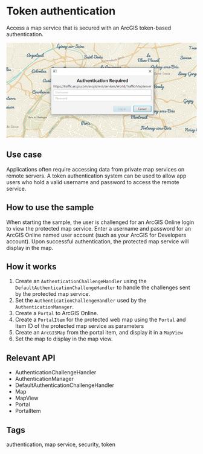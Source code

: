 # Token authentication

Access a map service that is secured with an ArcGIS token-based authentication.

![](TokenAuthentication.png)

## Use case

Applications often require accessing data from private map services on remote servers. A token authentication system can be used to allow app users who hold a valid username and password to access the remote service.

## How to use the sample

When starting the sample, the user is challenged for an ArcGIS Online login to view the protected map service. Enter a username and password for an ArcGIS Online named user account (such as your ArcGIS for Developers account). Upon successful authentication, the protected map service will display in the map.

## How it works


  1. Create an `AuthenticationChallengeHandler` using the `DefaultAuthenticationChallengeHandler` to handle the challenges sent by the protected map service.
  2. Set the `AuthenticationChallengeHandler` used by the `AuthenticationManager`.
  3. Create a `Portal` to ArcGIS Online.
  4. Create a `PortalItem` for the protected web map using the `Portal` and Item ID of the protected map service as parameters
  5. Create an `ArcGISMap` from the portal item, and display it in a `MapView`
  6. Set the map to display in the map view.


## Relevant API


*   AuthenticationChallengeHandler
*   AuthenticationManager
*   DefaultAuthenticationChallengeHandler
*   Map
*   MapView
*   Portal
*   PortalItem


## Tags

authentication, map service, security, token